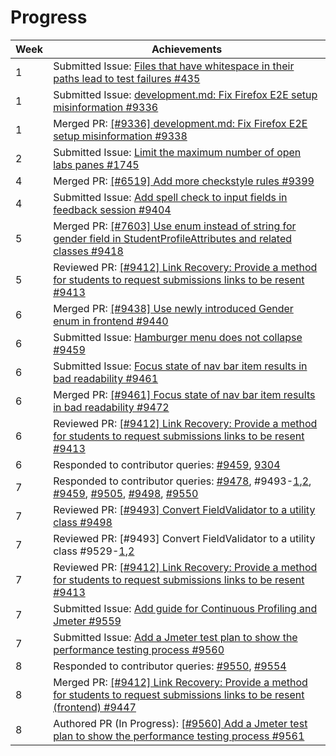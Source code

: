 # Progress

Week | Achievements
---- | ------------
1 | Submitted Issue: [Files that have whitespace in their paths lead to test failures #435](https://github.com/reposense/RepoSense/issues/435)
1 | Submitted Issue: [development.md: Fix Firefox E2E setup misinformation #9336](https://github.com/TEAMMATES/teammates/issues/9336)
1 | Merged PR: [[#9336] development.md: Fix Firefox E2E setup misinformation #9338](https://github.com/TEAMMATES/teammates/pull/9338)
2 | Submitted Issue: [Limit the maximum number of open labs panes #1745](https://github.com/PowerPointLabs/PowerPointLabs/issues/1745)
4 | Merged PR: [[#6519] Add more checkstyle rules #9399](https://github.com/TEAMMATES/teammates/pull/9399)
4 | Submitted Issue: [Add spell check to input fields in feedback session #9404](https://github.com/TEAMMATES/teammates/issues/9404)
5 | Merged PR: [[#7603] Use enum instead of string for gender field in StudentProfileAttributes and related classes #9418](https://github.com/TEAMMATES/teammates/pull/9418)
5 | Reviewed PR: [[#9412] Link Recovery: Provide a method for students to request submissions links to be resent #9413](https://github.com/TEAMMATES/teammates/pull/9413#discussion_r257462444)
6 | Merged PR: [[#9438] Use newly introduced Gender enum in frontend #9440](https://github.com/TEAMMATES/teammates/pull/9440)
6 | Submitted Issue: [Hamburger menu does not collapse #9459](https://github.com/TEAMMATES/teammates/issues/9459)
6 | Submitted Issue: [Focus state of nav bar item results in bad readability #9461](https://github.com/TEAMMATES/teammates/issues/9461)
6 | Merged PR: [[#9461] Focus state of nav bar item results in bad readability #9472](https://github.com/TEAMMATES/teammates/pull/9472)
6 | Reviewed PR: [[#9412] Link Recovery: Provide a method for students to request submissions links to be resent #9413](https://github.com/TEAMMATES/teammates/pull/9413#pullrequestreview-206412925)
6 | Responded to contributor queries: [#9459](https://github.com/TEAMMATES/teammates/issues/9459#issuecomment-466266743), [9304](https://github.com/TEAMMATES/teammates/issues/9304#issuecomment-466442326)
7 | Responded to contributor queries: [#9478](https://github.com/TEAMMATES/teammates/pull/9478#issuecomment-466815131), #9493-[1](https://github.com/TEAMMATES/teammates/issues/9493#issuecomment-466942694),[2](https://github.com/TEAMMATES/teammates/issues/9493#issuecomment-466946320), [#9459](https://github.com/TEAMMATES/teammates/issues/9459#issuecomment-467049535), [#9505](https://github.com/TEAMMATES/teammates/issues/9505#issuecomment-467122529), [#9498](https://github.com/TEAMMATES/teammates/pull/9498#issuecomment-467721603), [#9550](https://github.com/TEAMMATES/teammates/issues/9550#issuecomment-470343835)
7 | Reviewed PR: [[#9493] Convert FieldValidator to a utility class #9498](https://github.com/TEAMMATES/teammates/pull/9498#pullrequestreview-207324779)
7 | Reviewed PR: [#9493] Convert FieldValidator to a utility class #9529-[1](https://github.com/TEAMMATES/teammates/pull/9529#pullrequestreview-209859332),[2](https://github.com/TEAMMATES/teammates/pull/9529#pullrequestreview-209897812)
7 | Reviewed PR: [[#9412] Link Recovery: Provide a method for students to request submissions links to be resent #9413](https://github.com/TEAMMATES/teammates/pull/9413#pullrequestreview-211908056)
7 | Submitted Issue: [Add guide for Continuous Profiling and Jmeter #9559](https://github.com/TEAMMATES/teammates/issues/9559)
7 | Submitted Issue: [Add a Jmeter test plan to show the performance testing process #9560](https://github.com/TEAMMATES/teammates/issues/9560)
8 | Responded to contributor queries: [#9550](https://github.com/TEAMMATES/teammates/issues/9550#issuecomment-470343835), [#9554](https://github.com/TEAMMATES/teammates/issues/9554#issuecomment-471396177)
8 | Merged PR: [[#9412] Link Recovery: Provide a method for students to request submissions links to be resent (frontend) #9447](https://github.com/TEAMMATES/teammates/pull/9447)
8 | Authored PR (In Progress): [[#9560] Add a Jmeter test plan to show the performance testing process #9561](https://github.com/TEAMMATES/teammates/pull/9561)
